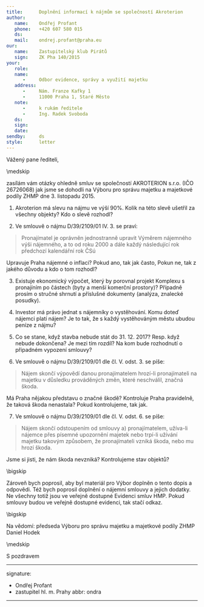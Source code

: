 ```yaml
---
title:      Doplnění informací k nájmům se společností Akroterion
author:
   name:    Ondřej Profant
   phone:   +420 607 580 015
   ds:
   mail:    ondrej.profant@praha.eu
our:
   name:    Zastupitelský klub Pirátů
   sign:    ZK Pha 140/2015
your:
   role:    
   name:
      -     Odbor evidence, správy a využití majetku
   address:
      -     Nám. Franze Kafky 1
      -     11000 Praha 1, Staré Město 
   note:
      -     k rukám ředitele
      -     Ing. Radek Svoboda
   ds:
   sign:
   date:
sendby:     ds
style:      letter
---
```


Vážený pane řediteli,

\medskip

zasílám vám otázky ohledně smluv se společností AKROTERION s.r.o. (IČO 26726068) jak jsme se dohodli na Výboru pro správu majetku a majetkové podíly ZHMP dne 3. listopadu 2015.

1. Akroterion má slevu na nájmu ve výší 90%. Kolik na této slevě ušetřil za všechny objekty? Kdo o slevě rozhodl?

2. Ve smlouvě o nájmu D/39/2109/01 IV. 3. se praví:

> Pronajímatel je oprávněn jednostranně upravit Výměrem nájemného výši nájemného, a to od roku 2000 a dále každý následující rok předchozí kalendářní rok ČSú

Upravuje Praha nájemné o inflaci? Pokud ano, tak jak často, Pokun ne, tak z jakého důvodu a kdo o tom rozhodl?

3. Existuje ekonomický výpočet, který by porovnal projekt Komplexu s pronajíním po částech (byty a menší komerční prostory)? Případně prosím o stručné shrnutí a příslušné dokumenty (analýza, znalecké posudky).

4. Investor má právo jednat s nájemníky o vystěhování. Komu doteď nájemci platí nájem? Je to tak, že s každý vystěhováným městu ubudou peníze z nájmu?

5. Co se stane, když stavba nebude stát do 31. 12. 2017? Resp. když nebude dokončena? Je mezi tím rozdíl? Na kom bude rozhodnutí o připadném vypození smlouvy?

6. Ve smlouvě o nájmu D/39/2109/01 dle čl. V. odst. 3. se píše:

> Nájem skončí výpovědí danou pronajímatelem hrozí-li pronajímateli na majetku v důsledku prováděných změn, které neschválil, značná škoda.

Má Praha nějakou představu o značné škodě? Kontroluje Praha pravidelně, že taková škoda nenastala? Pokud kontrolujeme, tak jak.

7. Ve smlouvě o nájmu D/39/2109/01 dle čl. V. odst. 6. se píše:

> Nájem skončí odstoupením od smlouvy 
> a) pronajímatelem, užíva-li nájemce přes písemné upozornění majetek nebo trpí-li užívání majetku takovým způsobem, že pronajímateli vzniká škoda, nebo mu hrozí škoda.

Jsme si jisti, že nám škoda nevzniká? Kontrolujeme stav objektů? 

\bigskip


Zároveň bych poprosil, aby byl materiál pro Výbor doplněn o tento dopis a odpovědi. Též bych poprosil doplnění o nájemní smlouvy a jejich dodatky. Ne všechny totiž jsou ve veřejně dostupné Evidenci smluv HMP. Pokud smlouvy budou ve veřejně dostupné evidenci, tak stačí odkaz.

\bigskip


Na vědomí: předseda Výboru pro správu majetku a majetkové podíly ZHMP Daniel Hodek

\medskip

S pozdravem

---
signature: 
  - Ondřej Profant
  - zastupitel hl. m. Prahy
abbr: ondra
---

